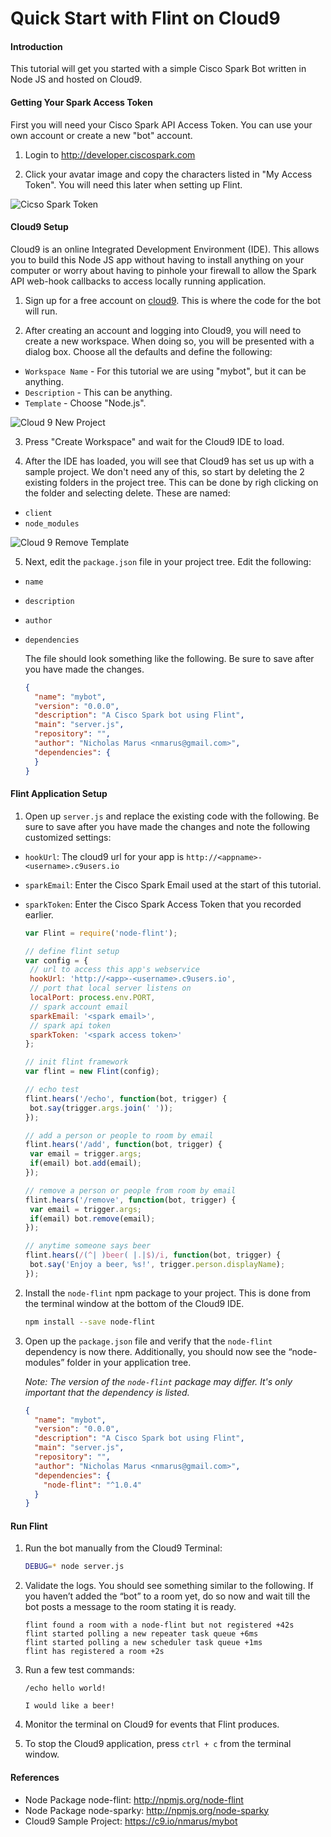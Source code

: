 # Quick Start with Flint on Cloud9

#### Introduction
This tutorial will get you started with a simple Cisco Spark Bot written in Node JS and hosted on Cloud9.

#### Getting Your Spark Access Token
First you will need your Cisco Spark API Access Token. You can use your own account or create a new "bot" account. 

1. Login to http://developer.ciscospark.com

2. Click your avatar image and copy the characters listed in "My Access Token". You will need this later when setting up Flint.

  ![Cicso Spark Token](https://raw.githubusercontent.com/nmarus/flint/master/quickstart/ciscospark.com.01.jpg)

#### Cloud9 Setup
Cloud9 is an online Integrated Development Environment (IDE). This allows you to build this Node JS app without having to install anything on your computer or worry about having to pinhole your firewall to allow the Spark API web-hook callbacks to access locally running application.

1. Sign up for a free account on [cloud9](http://c9.io). This is where the code for the bot will run.

2. After creating an account and logging into Cloud9, you will need to create a new workspace. When doing so, you will be presented with a dialog box. Choose all the defaults and define the following:
  * `Workspace Name` - For this tutorial we are using "mybot", but it can be anything.
  * `Description` - This can be anything.
  * `Template` - Choose "Node.js".

  ![Cloud 9 New Project](https://raw.githubusercontent.com/nmarus/flint/master/quickstart/c9.io.01.jpg)

3. Press "Create Workspace" and wait for the Cloud9 IDE to load.

4. After the IDE has loaded, you will see that Cloud9 has set us up with a sample project. We don't need any of this, so start by deleting the 2 existing folders in the project tree. This can be done by righ clicking on the folder and selecting delete. These are named:
  * `client`
  * `node_modules`

  ![Cloud 9 Remove Template](https://raw.githubusercontent.com/nmarus/flint/master/quickstart/c9.io.02.jpg)

5. Next, edit the `package.json` file in your project tree. Edit the following:
  * `name`
  * `description`
  * `author`
  * `dependencies`

    The file should look something like the following. Be sure to save after you have made the changes.

    ```json
    {
      "name": "mybot",
      "version": "0.0.0",
      "description": "A Cisco Spark bot using Flint",
      "main": "server.js",
      "repository": "",
      "author": "Nicholas Marus <nmarus@gmail.com>",
      "dependencies": {
      }
    }
    ```

#### Flint Application Setup

1. Open up `server.js` and replace the existing code with the following. Be sure to save after you have made the changes and note the following customized settings:

 * `hookUrl`: The cloud9 url for your app is `http://<appname>-<username>.c9users.io`
 * `sparkEmail`: Enter the Cisco Spark Email used at the start of this tutorial.
 * `sparkToken`: Enter the Cisco Spark Access Token that you recorded earlier.

     ```js
    var Flint = require('node-flint');

    // define flint setup
    var config = {
      // url to access this app's webservice
      hookUrl: 'http://<app>-<username>.c9users.io',
      // port that local server listens on
      localPort: process.env.PORT,
      // spark account email
      sparkEmail: '<spark email>',
      // spark api token
      sparkToken: '<spark access token>'
    };

    // init flint framework
    var flint = new Flint(config);

    // echo test
    flint.hears('/echo', function(bot, trigger) {
      bot.say(trigger.args.join(' '));
    });

    // add a person or people to room by email
    flint.hears('/add', function(bot, trigger) {
      var email = trigger.args;
      if(email) bot.add(email);
    });

    // remove a person or people from room by email
    flint.hears('/remove', function(bot, trigger) {
      var email = trigger.args;
      if(email) bot.remove(email);
    });

    // anytime someone says beer
    flint.hears(/(^| )beer( |.|$)/i, function(bot, trigger) {
      bot.say('Enjoy a beer, %s!', trigger.person.displayName);
    });
    ```

2. Install the `node-flint` npm package to your project. This is done from the terminal window at the bottom of the Cloud9 IDE.

    ```bash
    npm install --save node-flint
    ```

3. Open up the `package.json` file and verify that the `node-flint` dependency is now there. Additionally, you should now see the “node-modules” folder in your application tree.

    *Note: The version of the `node-flint` package may differ. It's only important that the dependency is listed.*

    ```json
    {
      "name": "mybot",
      "version": "0.0.0",
      "description": "A Cisco Spark bot using Flint",
      "main": "server.js",
      "repository": "",
      "author": "Nicholas Marus <nmarus@gmail.com>",
      "dependencies": {
        "node-flint": "^1.0.4"
      }
    }
    ```


#### Run Flint

1. Run the bot manually from the Cloud9 Terminal:

    ```bash
    DEBUG=* node server.js
    ```

2. Validate the logs. You should see something similar to the following. If you haven’t added the “bot” to a room yet, do so now and wait till the bot posts a message to the room stating it is ready.

    ```
    flint found a room with a node-flint but not registered +42s
    flint started polling a new repeater task queue +6ms
    flint started polling a new scheduler task queue +1ms
    flint has registered a room +2s
    ```

3. Run a few test commands:

    ```
    /echo hello world!
    ```

    ```
    I would like a beer!
    ```

4. Monitor the terminal on Cloud9 for events that Flint produces.

5. To stop the Cloud9 application, press `ctrl + c` from the terminal window.

#### References

- Node Package node-flint: http://npmjs.org/node-flint
- Node Package node-sparky: http://npmjs.org/node-sparky
- Cloud9 Sample Project: https://c9.io/nmarus/mybot
